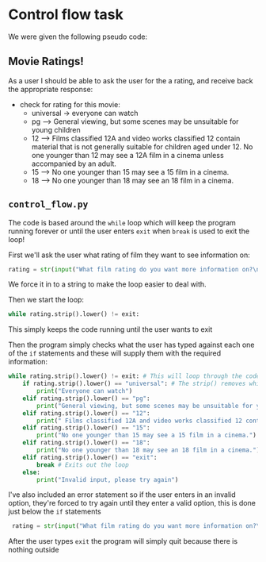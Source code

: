 # Control flow task
We were given the following pseudo code:

## Movie Ratings!
As a user I should be able to ask the user for the a rating, and receive back the appropriate response:

- check for rating for this movie:
    - universal -> everyone can watch
    - pg --> General viewing, but some scenes may be unsuitable for young children
    - 12 -->  Films classified 12A and video works classified 12 contain material that is not generally suitable for children aged under 12. No one younger than 12 may see a 12A film in a cinema unless accompanied by an adult.
    - 15 --> No one younger than 15 may see a 15 film in a cinema.
    - 18 --> No one younger than 18 may see an 18 film in a cinema.

## `control_flow.py`
The code is based around the `while` loop which will keep the program running forever or until the user enters `exit` when `break` is used to exit the loop!

First we'll ask the user what rating of film they want to see information on:
```python
rating = str(input("What film rating do you want more information on?\nPlease select from\nUniversal\nPG\n12\n15\n18\nOr choose 'exit' to quit\n"))
```
We force it in to a string to make the loop easier to deal with.

Then we start the loop:
```python
while rating.strip().lower() != exit:
```
This simply keeps the code running until the user wants to exit

Then the program simply checks what the user has typed against each one of the `if` statements and these will supply them with the required information:
```python
while rating.strip().lower() != exit: # This will loop through the code below while exit has not been entered by the user
    if rating.strip().lower() == "universal": # The strip() removes white spaces and the lower() makes it so that user input is formatted to match our list
        print("Everyone can watch")
    elif rating.strip().lower() == "pg":
        print("General viewing, but some scenes may be unsuitable for young children")
    elif rating.strip().lower() == "12":
        print(" Films classified 12A and video works classified 12 contain material that is not generally suitable for children aged under 12. No one younger than 12 may see a 12A film in a cinema unless accompanied by an adult.")
    elif rating.strip().lower() == "15":
        print("No one younger than 15 may see a 15 film in a cinema.")
    elif rating.strip().lower() == "18":
        print("No one younger than 18 may see an 18 film in a cinema.")
    elif rating.strip().lower() == "exit":
        break # Exits out the loop
    else:
        print("Invalid input, please try again")

```
I've also included an error statement so if the user enters in an invalid option, they're forced to try again until they enter a valid option, this is done just below the `if` statements
```python
 rating = str(input("What film rating do you want more information on?\nPlease select from\nUniversal\nPG\n12\n15\n18\nOr choose 'exit' to quit\n"))
```
After the user types `exit` the program will simply quit because there is nothing outside